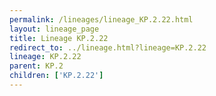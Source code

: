 ```yaml
---
permalink: /lineages/lineage_KP.2.22.html
layout: lineage_page
title: Lineage KP.2.22
redirect_to: ../lineage.html?lineage=KP.2.22
lineage: KP.2.22
parent: KP.2
children: ['KP.2.22']
---
```

